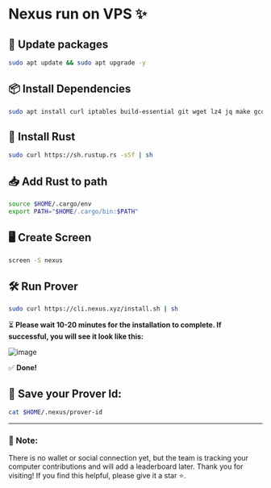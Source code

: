 # Nexus run on VPS ✨

## 🚀 Update packages
```bash
sudo apt update && sudo apt upgrade -y
```

## 📦 Install Dependencies
```bash
sudo apt install curl iptables build-essential git wget lz4 jq make gcc nano automake autoconf tmux htop nvme-cli pkg-config libssl-dev libleveldb-dev tar clang bsdmainutils ncdu unzip libleveldb-dev  -y
```

## 🔧 Install Rust
```bash
sudo curl https://sh.rustup.rs -sSf | sh
```

## 📥 Add Rust to path
```bash
source $HOME/.cargo/env
export PATH="$HOME/.cargo/bin:$PATH"
```

## 🖥️ Create Screen
```bash
screen -S nexus
```

## 🛠️ Run Prover
```bash
sudo curl https://cli.nexus.xyz/install.sh | sh
```

⏳ **Please wait 10-20 minutes for the installation to complete. If successful, you will see it look like this:**  

![image](https://github.com/user-attachments/assets/835e8c7d-46f0-4b8a-a7aa-e62cb816691f)


✅ **Done!**

## 💾 Save your Prover Id:
```bash
cat $HOME/.nexus/prover-id
```

---

### 📌 Note:
There is no wallet or social connection yet, but the team is tracking your computer contributions and will add a leaderboard later.
Thank you for visiting! If you find this helpful, please give it a star ⭐.
